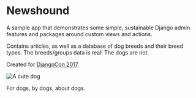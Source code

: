 # Newshound

A sample app that demonstrates some simple, sustainable Django admin features
and packages around custom views and actions.

Contains articles, as well as a database of dog breeds and their breed types.
The breeds/groups data is real! The dogs are not.

Created for [DjangoCon 2017](https://2017.djangocon.us/talks/saved-you-a-click-or-three-supercharging-the-django-admin-with-actions-and-views/).

![A cute dog](https://i.ytimg.com/vi/opKg3fyqWt4/hqdefault.jpg)

For dogs, by dogs, about dogs.
